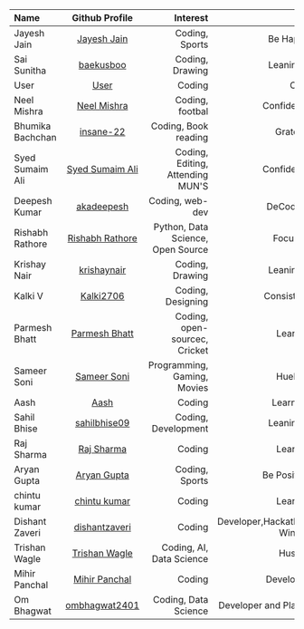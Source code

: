 | Name             |                     Github Profile                      |                          Interest |                        Bio |
| :--------------- | :-----------------------------------------------------: | --------------------------------: | -------------------------: |
| Jayesh Jain      |     [Jayesh Jain](https://github.com/jayesh-JainX/)     |                    Coding, Sports |                   Be Happy |
| Sai Sunitha      |        [baekusboo](https://github.com/baekusboo)        |                   Coding, Drawing |                 Leaning... |
| User             |           [User](https://github.com/abc00xyz)           |                            Coding |                       Cool |
| Neel Mishra      |        [Neel Mishra](https://github.com/Neel-07)        |                   Coding, footbal |                Confident.. |
| Bhumika Bachchan |        [insane-22](https://github.com/insane-22)        |              Coding, Book reading |                   Grateful |
| Syed Sumaim Ali  |   [Syed Sumaim Ali](https://github.com/SyedSumaimaly)   |  Coding, Editing, Attending MUN'S |                Confident.. |
| Deepesh Kumar    |       [akadeepesh](https://github.com/akadeepesh)       |                   Coding, web-dev |                  DeCoder.. |
| Rishabh Rathore  | [Rishabh Rathore](https://github.com/rishabhrathore055) | Python, Data Science, Open Source |                    Focused |
| Krishay Nair     |      [krishaynair](https://github.com/KrishayNair)      |                   Coding, Drawing |                 Leaning... |
| Kalki V          |        [Kalki2706](https://github.com/Kalki2706)        |                 Coding, Designing |                 Consistent |
| Parmesh Bhatt    |     [Parmesh Bhatt](https://github.com/Parmesh119)      |     Coding, open-sourcec, Cricket |                    Learner |
| Sameer Soni      |      [Sameer Soni](https://github.com/sameer-soni)      |       Programming, Gaming, Movies |                     Huehue |
| Aash             |          [Aash](https://github.com/Snowfall22)          |                            Coding |                   Learning |
| Sahil Bhise      |     [sahilbhise09](https://github.com/sahilbhise09)     |               Coding, Development |                 Leaning... |
| Raj Sharma       |      [Raj Sharma](https://github.com/Raj-sharma01)      |                            Coding |                    Learner |
| Aryan Gupta      |     [Aryan Gupta](https://github.com/aryan-codes1)      |                    Coding, Sports |                Be Positive |
| chintu kumar     |       [chintu kumar](https://github.com/chiku011)       |                            Coding |                    Learner |
| Dishant Zaveri   |    [dishantzaveri](https://github.com/dishantzaveri)    |                            Coding | Developer,Hackathon Winner |
| Trishan Wagle    |      [Trishan Wagle](https://github.com/trishan9)       |          Coding, AI, Data Science |                    Hustler |
| Mihir Panchal    | [Mihir Panchal](https://github.com/MihirRajeshPanchal)  |                            Coding |                  Developer |
| Om Bhagwat       |    [ombhagwat2401](https://github.com/ombhagwat2401)    |              Coding, Data Science |       Developer and Player |
